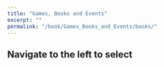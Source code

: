 ```yaml
---
title: "Games, Books and Events"
excerpt: ""
permalink: "/book/Games_Books_and_Events/books/"
---
```


## Navigate to the left to select